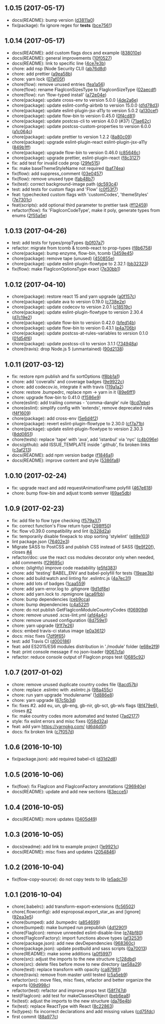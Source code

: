 <a name="1.0.15"></a>
## 1.0.15 (2017-05-17)

* docs(README): bump version ([d3811a0](https://github.com/matteocng/react-flag-icon-css/commit/d3811a0))
* fix(package): fix ignore regex for __tests__ ([bce7561](https://github.com/matteocng/react-flag-icon-css/commit/bce7561))



<a name="1.0.14"></a>
## 1.0.14 (2017-05-17)

* docs(README): add custom flags docs and example ([838010e](https://github.com/matteocng/react-flag-icon-css/commit/838010e))
* docs(README): general improvements ([10f0527](https://github.com/matteocng/react-flag-icon-css/commit/10f0527))
* docs(README): link to specific line ([4ce7e3b](https://github.com/matteocng/react-flag-icon-css/commit/4ce7e3b))
* chore: add nsp (Node Security CLI) ([ab76d8d](https://github.com/matteocng/react-flag-icon-css/commit/ab76d8d))
* chore: add prettier ([a9ea58b](https://github.com/matteocng/react-flag-icon-css/commit/a9ea58b))
* chore: yarn lock ([07af05f](https://github.com/matteocng/react-flag-icon-css/commit/07af05f))
* chore(flow): remove unused entries ([fea1a56](https://github.com/matteocng/react-flag-icon-css/commit/fea1a56))
* chore(flow): rename FlagIconSizesType to FlagIconSizeType ([02aecdf](https://github.com/matteocng/react-flag-icon-css/commit/02aecdf))
* chore(flow): run 'flow-typed install' ([a72e04e](https://github.com/matteocng/react-flag-icon-css/commit/a72e04e))
* chore(package): update cross-env to version 5.0.0 ([4de2a6e](https://github.com/matteocng/react-flag-icon-css/commit/4de2a6e))
* chore(package): update eslint-config-airbnb to version 15.0.0 ([d1d78d3](https://github.com/matteocng/react-flag-icon-css/commit/d1d78d3))
* chore(package): update eslint-plugin-jsx-a11y to version 5.0.2 ([a130cef](https://github.com/matteocng/react-flag-icon-css/commit/a130cef))
* chore(package): update flow-bin to version 0.45.0 ([0f4cd81](https://github.com/matteocng/react-flag-icon-css/commit/0f4cd81))
* chore(package): update postcss-cli to version 4.0.0 (#37) ([71ae62c](https://github.com/matteocng/react-flag-icon-css/commit/71ae62c))
* chore(package): update postcss-custom-properties to version 6.0.0 ([a1c064c](https://github.com/matteocng/react-flag-icon-css/commit/a1c064c))
* chore(package): update prettier to version 1.2.2 ([8a80c09](https://github.com/matteocng/react-flag-icon-css/commit/8a80c09))
* chore(package): upgrade eslint-plugin-react eslint-plugin-jsx-a11y ([849b1ff](https://github.com/matteocng/react-flag-icon-css/commit/849b1ff))
* chore(package): upgrade flow-bin to version 0.46.0 ([c85646c](https://github.com/matteocng/react-flag-icon-css/commit/c85646c))
* chore(package): upgrade prettier, eslint-plugin-react ([f8c3127](https://github.com/matteocng/react-flag-icon-css/commit/f8c3127))
* fix: add test for invalid code prop ([29fe515](https://github.com/matteocng/react-flag-icon-css/commit/29fe515))
* fix: make baseThemeStyleName not required ([baf74ea](https://github.com/matteocng/react-flag-icon-css/commit/baf74ea))
* fix(flow): add  suppress_comment ([03e0457](https://github.com/matteocng/react-flag-icon-css/commit/03e0457))
* fix(flow): remove unused type ([fab48b7](https://github.com/matteocng/react-flag-icon-css/commit/fab48b7))
* fix(test): correct background-image path ([dc593c4](https://github.com/matteocng/react-flag-icon-css/commit/dc593c4))
* test: add tests for custom flags and 'Flow' ([c0f53f7](https://github.com/matteocng/react-flag-icon-css/commit/c0f53f7))
* feat: typechecked custom flags with 'customCodes', 'themeStyles' ([7e7301c](https://github.com/matteocng/react-flag-icon-css/commit/7e7301c))
* feat(scripts): add optional third parameter to prettier task ([ff12459](https://github.com/matteocng/react-flag-icon-css/commit/ff12459))
* refactor(flow): fix 'FlagIconCodeType', make it poly, generate types from enums ([2f55a5e](https://github.com/matteocng/react-flag-icon-css/commit/2f55a5e))



<a name="1.0.13"></a>
## 1.0.13 (2017-04-26)

* test: add tests for types/propTypes ([b0f07a7](https://github.com/matteocng/react-flag-icon-css/commit/b0f07a7))
* refactor: migrate from tcomb & tcomb-react to prop-types ([f8b6758](https://github.com/matteocng/react-flag-icon-css/commit/f8b6758))
* chore(package): bump enzyme, flow-bin, tcomb ([3459e45](https://github.com/matteocng/react-flag-icon-css/commit/3459e45))
* chore(package): remove tape (unused) ([450855e](https://github.com/matteocng/react-flag-icon-css/commit/450855e))
* chore(package): update eslint-plugin-flowtype to 2.32.1 ([bb32323](https://github.com/matteocng/react-flag-icon-css/commit/bb32323))
* fix(flow): make FlagIconOptionsType exact ([7e30bb1](https://github.com/matteocng/react-flag-icon-css/commit/7e30bb1))



<a name="1.0.12"></a>
## 1.0.12 (2017-04-10)

* chore(package): restore react 15 and yarn upgrade ([a0f157c](https://github.com/matteocng/react-flag-icon-css/commit/a0f157c))
* chore(package): update ava to version 0.19.0 ([c738e2e](https://github.com/matteocng/react-flag-icon-css/commit/c738e2e))
* chore(package): update codecov to version 2.0.1 ([c18519c](https://github.com/matteocng/react-flag-icon-css/commit/c18519c))
* chore(package): update eslint-plugin-flowtype to version 2.30.4 ([d7c19e2](https://github.com/matteocng/react-flag-icon-css/commit/d7c19e2))
* chore(package): update flow-bin to version 0.42.0 ([bfed14b](https://github.com/matteocng/react-flag-icon-css/commit/bfed14b))
* chore(package): update flow-bin to version 0.43.1 ([e4a706b](https://github.com/matteocng/react-flag-icon-css/commit/e4a706b))
* chore(package): update postcss-at-rules-variables to version 0.1.0 ([01d54f6](https://github.com/matteocng/react-flag-icon-css/commit/01d54f6))
* chore(package): update postcss-cli to version 3.1.1 ([734948a](https://github.com/matteocng/react-flag-icon-css/commit/734948a))
* chore(travis): drop Node.js 5 (unmantained) ([90d2138](https://github.com/matteocng/react-flag-icon-css/commit/90d2138))



<a name="1.0.11"></a>
## 1.0.11 (2017-03-12)

* fix: restore npm publish and fix sortOptions ([f8bb1a1](https://github.com/matteocng/react-flag-icon-css/commit/f8bb1a1))
* chore: add 'coveralls' and coverage badges ([9e9922c](https://github.com/matteocng/react-flag-icon-css/commit/9e9922c))
* chore: add codecov.io, integrate it with travis ([119a1a2](https://github.com/matteocng/react-flag-icon-css/commit/119a1a2))
* chore: restore .bumpedrc, replace npm -> yarn in it ([89e6ff1](https://github.com/matteocng/react-flag-icon-css/commit/89e6ff1))
* chore: upgrade flow-bin to 0.41.0 ([f1586e9](https://github.com/matteocng/react-flag-icon-css/commit/f1586e9))
* chore(eslint): add trailing commas - 'comma-dangle' rule ([8cd7ebe](https://github.com/matteocng/react-flag-icon-css/commit/8cd7ebe))
* chore(eslint): simplify config with 'extends', remove deprecated rules ([f4f1609](https://github.com/matteocng/react-flag-icon-css/commit/f4f1609))
* chore(package): add cross-env ([5e6d4f2](https://github.com/matteocng/react-flag-icon-css/commit/5e6d4f2))
* chore(package): revert eslint-plugin-flowtype to 2.30.0 ([cf7a71b](https://github.com/matteocng/react-flag-icon-css/commit/cf7a71b))
* chore(package): update eslint-plugin-flowtype to version 2.30.3 ([8dd0851](https://github.com/matteocng/react-flag-icon-css/commit/8dd0851))
* chore(tests): replace 'tape' with 'ava', add 'istanbul' via 'nyc' ([c4b096e](https://github.com/matteocng/react-flag-icon-css/commit/c4b096e))
* docs(github): add ISSUE_TEMPLATE inside '.github', fix broken links ([c3af213](https://github.com/matteocng/react-flag-icon-css/commit/c3af213))
* docs(README): add npm version badge ([f1846a1](https://github.com/matteocng/react-flag-icon-css/commit/f1846a1))
* docs(README): improve content and style ([5386fa8](https://github.com/matteocng/react-flag-icon-css/commit/5386fa8))



<a name="1.0.10"></a>
## 1.0.10 (2017-02-24)

* fix: upgrade react and add requestAnimationFrame polyfill ([467e618](https://github.com/matteocng/react-flag-icon-css/commit/467e618))
* chore: bump flow-bin and adjust tcomb semver ([69ae5db](https://github.com/matteocng/react-flag-icon-css/commit/69ae5db))



<a name="1.0.9"></a>
## 1.0.9 (2017-02-23)

* fix: add file to flow type checking ([f579a37](https://github.com/matteocng/react-flag-icon-css/commit/f579a37))
* fix: correct function's Flow return type ([298ff50](https://github.com/matteocng/react-flag-icon-css/commit/298ff50))
* fix: flow v0.39.0 compatibility and lint ([b328d2a](https://github.com/matteocng/react-flag-icon-css/commit/b328d2a))
* fix: temporarily disable finepack to stop sorting 'stylelint' ([e89e103](https://github.com/matteocng/react-flag-icon-css/commit/e89e103))
* lint package.json ([76402e3](https://github.com/matteocng/react-flag-icon-css/commit/76402e3))
* Migrate SASS to PostCSS and publish CSS instead of SASS ([9e9f20f](https://github.com/matteocng/react-flag-icon-css/commit/9e9f20f)), closes [#4](https://github.com/matteocng/react-flag-icon-css/issues/4)
* refactor/doc: use the react css modules decorator only when needed, add comments ([f29695c](https://github.com/matteocng/react-flag-icon-css/commit/f29695c))
* chore: (slightly) improve code readability ([e5fd383](https://github.com/matteocng/react-flag-icon-css/commit/e5fd383))
* chore: add 'testing' BABEL_ENV and babel-polyfill for tests ([19eae3b](https://github.com/matteocng/react-flag-icon-css/commit/19eae3b))
* chore: add build:watch and linting for .eslintrc.js ([4a7ec31](https://github.com/matteocng/react-flag-icon-css/commit/4a7ec31))
* chore: add lots of badges ([1caa559](https://github.com/matteocng/react-flag-icon-css/commit/1caa559))
* chore: add yarn-error.log to .gitignore ([9d1df8e](https://github.com/matteocng/react-flag-icon-css/commit/9d1df8e))
* chore: add yarn.lock to .npmignore ([aca6fbb](https://github.com/matteocng/react-flag-icon-css/commit/aca6fbb))
* chore: bump dependencies ([ceb9cca](https://github.com/matteocng/react-flag-icon-css/commit/ceb9cca))
* chore: bump dependencies ([c4a522f](https://github.com/matteocng/react-flag-icon-css/commit/c4a522f))
* chore: do not publish GetFlagIconModuleCountryCodes ([f06909d](https://github.com/matteocng/react-flag-icon-css/commit/f06909d))
* chore: remove unused .scss-lint.yml ([afd4a4c](https://github.com/matteocng/react-flag-icon-css/commit/afd4a4c))
* chore: remove unused configuration ([8d759e1](https://github.com/matteocng/react-flag-icon-css/commit/8d759e1))
* chore: yarn upgrade ([91f7e26](https://github.com/matteocng/react-flag-icon-css/commit/91f7e26))
* docs: embed travis-ci status image ([e0a3612](https://github.com/matteocng/react-flag-icon-css/commit/e0a3612))
* docs: misc fixes ([7df9f65](https://github.com/matteocng/react-flag-icon-css/commit/7df9f65))
* test: add Travis CI ([d000186](https://github.com/matteocng/react-flag-icon-css/commit/d000186))
* feat: add ES2015/ES6 modules distribution in './module' folder ([e68e2f9](https://github.com/matteocng/react-flag-icon-css/commit/e68e2f9))
* feat: print console message if no json-loader ([9067cfa](https://github.com/matteocng/react-flag-icon-css/commit/9067cfa))
* refactor: reduce console output of FlagIcon props test ([0685c92](https://github.com/matteocng/react-flag-icon-css/commit/0685c92))



<a name="1.0.7"></a>
## 1.0.7 (2017-01-02)

* chore: remove unused duplicate country codes file ([8acd57b](https://github.com/matteocng/react-flag-icon-css/commit/8acd57b))
* chore: replace .eslintrc with .eslintrc.js ([98a455c](https://github.com/matteocng/react-flag-icon-css/commit/98a455c))
* chore: run yarn upgrade 'modulename' ([1d886e8](https://github.com/matteocng/react-flag-icon-css/commit/1d886e8))
* chore: yarn upgrade ([67c5b3d](https://github.com/matteocng/react-flag-icon-css/commit/67c5b3d))
* fix: fixes #2. add eu, un, gb-eng, gb-nir, gb-sct, gb-wls flags ([8f479e6](https://github.com/matteocng/react-flag-icon-css/commit/8f479e6)), closes [#2](https://github.com/matteocng/react-flag-icon-css/issues/2)
* fix: make country codes more automated and tested ([7ad2177](https://github.com/matteocng/react-flag-icon-css/commit/7ad2177))
* style: fix eslint errors and misc fixes ([058d32a](https://github.com/matteocng/react-flag-icon-css/commit/058d32a))
* feat: add yarn https://yarnpkg.com/ ([d6d4d5f](https://github.com/matteocng/react-flag-icon-css/commit/d6d4d5f))
* docs: fix broken link ([c7f057d](https://github.com/matteocng/react-flag-icon-css/commit/c7f057d))



<a name="1.0.6"></a>
## 1.0.6 (2016-10-10)

* fix(package.json): add required babel-cli ([d31d2d8](https://github.com/matteocng/react-flag-icon-css/commit/d31d2d8))



<a name="1.0.5"></a>
## 1.0.5 (2016-10-06)

* fix(flow): fix FlagIcon and FlagIconFactory annotations ([296940e](https://github.com/matteocng/react-flag-icon-css/commit/296940e))
* docs(README): update and add new sections ([63ecce5](https://github.com/matteocng/react-flag-icon-css/commit/63ecce5))



<a name="1.0.4"></a>
## 1.0.4 (2016-10-05)

* docs(README): more updates ([0405d49](https://github.com/matteocng/react-flag-icon-css/commit/0405d49))



<a name="1.0.3"></a>
## 1.0.3 (2016-10-05)

* docs(readme): add link to example project ([1e9921c](https://github.com/matteocng/react-flag-icon-css/commit/1e9921c))
* docs(README): misc fixes and updates ([2054846](https://github.com/matteocng/react-flag-icon-css/commit/2054846))



<a name="1.0.2"></a>
## 1.0.2 (2016-10-04)

* fix(flow-copy-source): do not copy tests to lib ([e5adc74](https://github.com/matteocng/react-flag-icon-css/commit/e5adc74))



<a name="1.0.1"></a>
## 1.0.1 (2016-10-04)

* chore(.babelrc): add transform-export-extensions ([fc56502](https://github.com/matteocng/react-flag-icon-css/commit/fc56502))
* chore(.flowconfig): add esproposal.export_star_as and [ignore] ([92ea3e5](https://github.com/matteocng/react-flag-icon-css/commit/92ea3e5))
* chore(bumped): add .bumpedrc ([a854699](https://github.com/matteocng/react-flag-icon-css/commit/a854699))
* chore(bumped): make bumped run prepublish ([4d12901](https://github.com/matteocng/react-flag-icon-css/commit/4d12901))
* chore(FlagIcon): remove unneeded eslint-disable-line ([e74bf80](https://github.com/matteocng/react-flag-icon-css/commit/e74bf80))
* chore(FlagIconFactory): import functions above types ([af3253f](https://github.com/matteocng/react-flag-icon-css/commit/af3253f))
* chore(package.json): add new devDependencies ([968360c](https://github.com/matteocng/react-flag-icon-css/commit/968360c))
* chore(package.json): update postbuild and sass scripts ([0a70013](https://github.com/matteocng/react-flag-icon-css/commit/0a70013))
* chore(README): make some additions ([a0f5997](https://github.com/matteocng/react-flag-icon-css/commit/a0f5997))
* chore(src): adjust the imports to the new structure ([c128dbd](https://github.com/matteocng/react-flag-icon-css/commit/c128dbd))
* chore(src): delete files before move to new directory ([ae58a29](https://github.com/matteocng/react-flag-icon-css/commit/ae58a29))
* chore(test): replace transform with opacity ([ca87981](https://github.com/matteocng/react-flag-icon-css/commit/ca87981))
* chore(travis): remove from master until tested ([c5a5eb9](https://github.com/matteocng/react-flag-icon-css/commit/c5a5eb9))
* refactor(src): move files, misc fixes, refactor and better organize the exports ([09d998c](https://github.com/matteocng/react-flag-icon-css/commit/09d998c))
* refactor(test): refactor and improve props test ([58f747d](https://github.com/matteocng/react-flag-icon-css/commit/58f747d))
* test(FlagIcon): add test for makeClassesObject ([beb6ea8](https://github.com/matteocng/react-flag-icon-css/commit/beb6ea8))
* fix(test): adjust the imports to the new structure ([da76e4b](https://github.com/matteocng/react-flag-icon-css/commit/da76e4b))
* fix(test): replace ReactType with React ([8c22863](https://github.com/matteocng/react-flag-icon-css/commit/8c22863))
* fix(types): fix incorrect declarations and add missing values ([cd75fdc](https://github.com/matteocng/react-flag-icon-css/commit/cd75fdc))
* first commit ([88a977c](https://github.com/matteocng/react-flag-icon-css/commit/88a977c))



